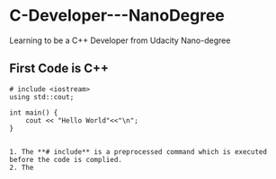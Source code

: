 # C-Developer---NanoDegree
Learning to be a C++ Developer from Udacity Nano-degree


## First Code is C++ 

```
# include <iostream>
using std::cout; 

int main() {
    cout << "Hello World"<<"\n";
}


1. The **# include** is a preprocessed command which is executed before the code is complied. 
2. The 
